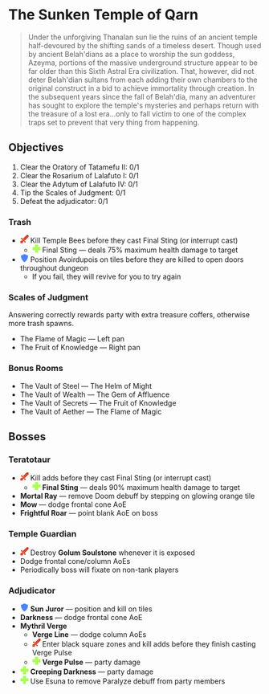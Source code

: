 # The Sunken Temple of Qarn

> Under the unforgiving Thanalan sun lie the ruins of an ancient temple half-devoured by the shifting sands of a timeless desert. Though used by ancient Belah'dians as a place to worship the sun goddess, Azeyma, portions of the massive underground structure appear to be far older than this Sixth Astral Era civilization. That, however, did not deter Belah'dian sultans from each adding their own chambers to the original construct in a bid to achieve immortality through creation. In the subsequent years since the fall of Belah'dia, many an adventurer has sought to explore the temple's mysteries and perhaps return with the treasure of a lost era...only to fall victim to one of the complex traps set to prevent that very thing from happening.

## Objectives

1. Clear the Oratory of Tatamefu II: 0/1
2. Clear the Rosarium of Lalafuto I: 0/1
3. Clear the Adytum of Lalafuto IV: 0/1
4. Tip the Scales of Judgment: 0/1
5. Defeat the adjudicator: 0/1

### Trash

- ![](/assets/icons/role-dps.png) Kill Temple Bees before they cast Final Sting (or interrupt cast)
    - ![](/assets/icons/role-healer.png) Final Sting — deals 75% maximum health damage to target
- ![](/assets/icons/role-tank.png) Position Avoirdupois on tiles before they are killed to open doors throughout dungeon
    - If you fail, they will revive for you to try again

### Scales of Judgment

Answering correctly rewards party with extra treasure coffers, otherwise more trash spawns.

- The Flame of Magic — Left pan
- The Fruit of Knowledge — Right pan

### Bonus Rooms

- The Vault of Steel — The Helm of Might
- The Vault of Wealth — The Gem of Affluence
- The Vault of Secrets — The Fruit of Knowledge
- The Vault of Aether — The Flame of Magic

## Bosses

### Teratotaur

- ![](/assets/icons/role-dps.png) Kill adds before they cast Final Sting (or interrupt cast)
    - ![](/assets/icons/role-healer.png) **Final Sting** — deals 90% maximum health damage to target
- **Mortal Ray** — remove Doom debuff by stepping on glowing orange tile
- **Mow** — dodge frontal cone AoE
- **Frightful Roar** — point blank AoE on boss

### Temple Guardian

- ![](/assets/icons/role-dps.png) Destroy **Golum Soulstone** whenever it is exposed
- Dodge frontal cone/column AoEs
- Periodically boss will fixate on non-tank players

### Adjudicator

- ![](/assets/icons/role-tank.png) **Sun Juror** — position and kill on tiles
- **Darkness** — dodge frontal cone AoE
- **Mythril Verge**
    - **Verge Line** — dodge column AoEs
    - ![](/assets/icons/role-dps.png) Enter black square zones and kill adds before they finish casting Verge Pulse
    - ![](/assets/icons/role-healer.png) **Verge Pulse** — party damage
- ![](/assets/icons/role-healer.png) **Creeping Darkness** — party damage
- ![](/assets/icons/role-healer.png) Use Esuna to remove Paralyze debuff from party members
